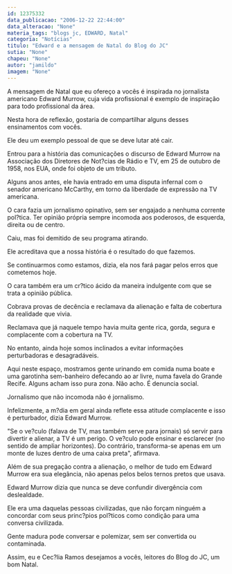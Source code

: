 ```yaml
---
id: 12375332
data_publicacao: "2006-12-22 22:44:00"
data_alteracao: "None"
materia_tags: "blogs jc, EDWARD, Natal"
categoria: "Notícias"
titulo: "Edward e a mensagem de Natal do Blog do JC"
sutia: "None"
chapeu: "None"
autor: "jamildo"
imagem: "None"
---
```

<p>A mensagem de Natal que eu ofere&ccedil;o a voc&ecirc;s &eacute; inspirada no jornalista americano Edward Murrow, cuja vida profissional &eacute; exemplo de inspira&ccedil;&atilde;o para todo profissional da &aacute;rea.</p>

<p>Nesta hora de reflex&atilde;o, gostaria de compartilhar alguns desses ensinamentos com voc&ecirc;s.</p>

<p>Ele deu um exemplo pessoal de que se deve lutar at&eacute; cair.</p>

<p>Entrou para a hist&oacute;ria das comunica&ccedil;&otilde;es o discurso de Edward Murrow na Associa&ccedil;&atilde;o dos Diretores de Not?cias de R&aacute;dio e TV, em 25 de outubro de 1958, nos EUA, onde foi objeto de um tributo.</p>

<p>Alguns anos antes, ele havia entrado em uma disputa infernal com o senador americano McCarthy, em torno da liberdade de express&atilde;o na TV americana.</p>

<p>O cara fazia um jornalismo opinativo, sem ser engajado a nenhuma corrente pol?tica. Ter opini&atilde;o pr&oacute;pria sempre incomoda aos poderosos, de esquerda, direita ou de centro.</p>

<p>Caiu, mas foi demitido de seu programa atirando.</p>

<p>Ele acreditava que a nossa hist&oacute;ria &eacute; o resultado do que fazemos.</p>

<p>Se continuarmos como estamos, dizia, ela nos far&aacute; pagar pelos erros que cometemos hoje.</p>

<p>O cara tamb&eacute;m era um cr?tico &aacute;cido da maneira indulgente com que se trata a opini&atilde;o p&uacute;blica.</p>

<p>Cobrava provas de dec&ecirc;ncia e reclamava da aliena&ccedil;&atilde;o e falta de cobertura da realidade que vivia.</p>

<p>Reclamava que j&aacute; naquele tempo havia muita gente rica, gorda, segura e complacente com a cobertura na TV.</p>

<p>No entanto, ainda hoje somos inclinados a evitar informa&ccedil;&otilde;es perturbadoras e desagrad&aacute;veis.</p>

<p>Aqui neste espa&ccedil;o, mostramos gente urinando em comida numa boate e uma garotinha sem-banheiro defecando ao ar livre, numa favela do Grande Recife. Alguns acham isso pura zona. N&atilde;o acho. &Eacute; denuncia social.</p>

<p>Jornalismo que n&atilde;o incomoda n&atilde;o &eacute; jornalismo.</p>

<p>Infelizmente, a m?dia em geral ainda reflete essa atitude complacente e isso &eacute; perturbador, dizia Edward Murrow.</p>

<p>"Se o ve?culo (falava de TV, mas tamb&eacute;m serve para jornais) s&oacute; servir para divertir e alienar, a TV &eacute; um perigo. O ve?culo pode ensinar e esclarecer (no sentido de ampliar horizontes). Do contr&aacute;rio, transforma-se apenas em um monte de luzes dentro de uma caixa preta", afirmava.</p>

<p>Al&eacute;m de sua prega&ccedil;&atilde;o contra a aliena&ccedil;&atilde;o, o melhor de tudo em Edward Murrow era sua eleg&acirc;ncia, n&atilde;o apenas pelos belos ternos pretos que usava.</p>

<p>Edward Murrow dizia que nunca se deve confundir diverg&ecirc;ncia com deslealdade.</p>

<p>Ele era uma daquelas pessoas civilizadas, que n&atilde;o for&ccedil;am ningu&eacute;m a concordar com seus princ?pios pol?ticos como condi&ccedil;&atilde;o para uma conversa civilizada.</p>

<p>Gente madura pode conversar e polemizar, sem ser convertida ou contaminada.</p>

<p>Assim, eu e Cec?lia Ramos desejamos a voc&ecirc;s, leitores do Blog do JC, um bom Natal.</p>
